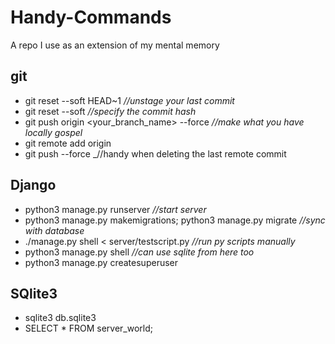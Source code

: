 # Handy-Commands
A repo I use as an extension of my mental memory

## git
* git reset --soft HEAD~1 _//unstage your last commit_
* git reset --soft <commit> _//specify the commit hash_
* git push origin <your_branch_name> --force _//make what you have locally gospel_
* git remote add origin <url>
* git push --force _//handy when deleting the last remote commit

## Django
* python3 manage.py runserver _//start server_
* python3 manage.py makemigrations; python3 manage.py migrate _//sync with database_
* ./manage.py shell < server/testscript.py _//run py scripts manually_
* python3 manage.py shell _//can use sqlite from here too_
* python3 manage.py createsuperuser
                                          
## SQlite3
* sqlite3  db.sqlite3
* SELECT * FROM server_world;
